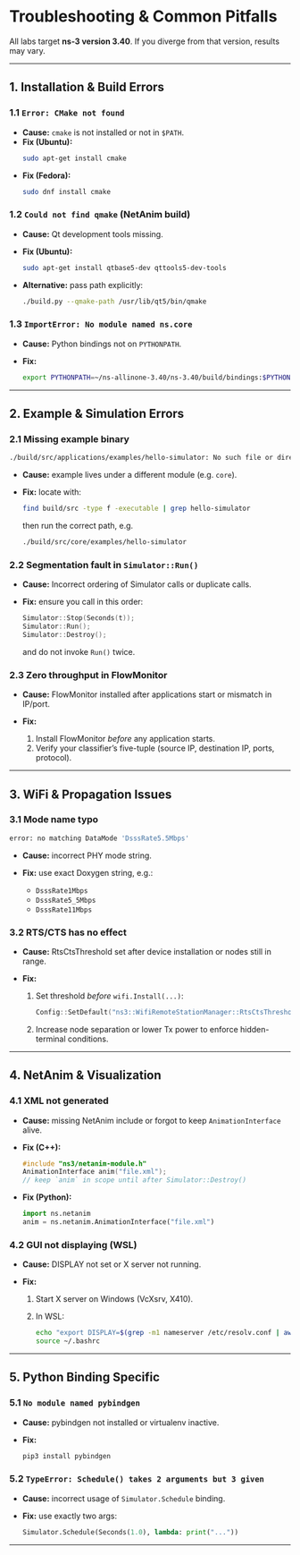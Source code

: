 # Troubleshooting & Common Pitfalls

All labs target **ns-3 version 3.40**. If you diverge from that version, results may vary.

---

## 1. Installation & Build Errors

### 1.1 `Error: CMake not found`
- **Cause:** `cmake` is not installed or not in `$PATH`.
- **Fix (Ubuntu):**  
  ```bash
  sudo apt-get install cmake
    ````

* **Fix (Fedora):**

  ```bash
  sudo dnf install cmake
  ```

### 1.2 `Could not find qmake` (NetAnim build)

* **Cause:** Qt development tools missing.
* **Fix (Ubuntu):**

  ```bash
  sudo apt-get install qtbase5-dev qttools5-dev-tools
  ```
* **Alternative:** pass path explicitly:

  ```bash
  ./build.py --qmake-path /usr/lib/qt5/bin/qmake
  ```

### 1.3 `ImportError: No module named ns.core`

* **Cause:** Python bindings not on `PYTHONPATH`.
* **Fix:**

  ```bash
  export PYTHONPATH=~/ns-allinone-3.40/ns-3.40/build/bindings:$PYTHONPATH
  ```

---

## 2. Example & Simulation Errors

### 2.1 Missing example binary

```bash
./build/src/applications/examples/hello-simulator: No such file or directory
```

* **Cause:** example lives under a different module (e.g. `core`).
* **Fix:** locate with:

  ```bash
  find build/src -type f -executable | grep hello-simulator
  ```

  then run the correct path, e.g.

  ```bash
  ./build/src/core/examples/hello-simulator
  ```

### 2.2 Segmentation fault in `Simulator::Run()`

* **Cause:** Incorrect ordering of Simulator calls or duplicate calls.
* **Fix:** ensure you call in this order:

  ```cpp
  Simulator::Stop(Seconds(t));
  Simulator::Run();
  Simulator::Destroy();
  ```

  and do not invoke `Run()` twice.

### 2.3 Zero throughput in FlowMonitor

* **Cause:** FlowMonitor installed after applications start or mismatch in IP/port.
* **Fix:**

  1. Install FlowMonitor *before* any application starts.
  2. Verify your classifier’s five-tuple (source IP, destination IP, ports, protocol).

---

## 3. WiFi & Propagation Issues

### 3.1 Mode name typo

```bash
error: no matching DataMode 'DsssRate5.5Mbps'
```

* **Cause:** incorrect PHY mode string.
* **Fix:** use exact Doxygen string, e.g.:

  * `DsssRate1Mbps`
  * `DsssRate5_5Mbps`
  * `DsssRate11Mbps`

### 3.2 RTS/CTS has no effect

* **Cause:** RtsCtsThreshold set after device installation or nodes still in range.
* **Fix:**

  1. Set threshold *before* `wifi.Install(...)`:

     ```cpp
     Config::SetDefault("ns3::WifiRemoteStationManager::RtsCtsThreshold", StringValue("0"));
     ```
  2. Increase node separation or lower Tx power to enforce hidden-terminal conditions.

---

## 4. NetAnim & Visualization

### 4.1 XML not generated

* **Cause:** missing NetAnim include or forgot to keep `AnimationInterface` alive.
* **Fix (C++):**

  ```cpp
  #include "ns3/netanim-module.h"
  AnimationInterface anim("file.xml");
  // keep `anim` in scope until after Simulator::Destroy()
  ```
* **Fix (Python):**

  ```python
  import ns.netanim
  anim = ns.netanim.AnimationInterface("file.xml")
  ```

### 4.2 GUI not displaying (WSL)

* **Cause:** DISPLAY not set or X server not running.
* **Fix:**

  1. Start X server on Windows (VcXsrv, X410).
  2. In WSL:

     ```bash
     echo "export DISPLAY=$(grep -m1 nameserver /etc/resolv.conf | awk '{print $2}'):0" >> ~/.bashrc
     source ~/.bashrc
     ```

---

## 5. Python Binding Specific

### 5.1 `No module named pybindgen`

* **Cause:** pybindgen not installed or virtualenv inactive.
* **Fix:**

  ```bash
  pip3 install pybindgen
  ```

### 5.2 `TypeError: Schedule() takes 2 arguments but 3 given`

* **Cause:** incorrect usage of `Simulator.Schedule` binding.
* **Fix:** use exactly two args:

  ```python
  Simulator.Schedule(Seconds(1.0), lambda: print("..."))
  ```

---
